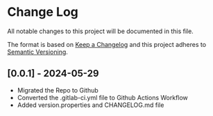 # Change Log
All notable changes to this project will be documented in this file.
 
The format is based on [Keep a Changelog](http://keepachangelog.com/)
and this project adheres to [Semantic Versioning](http://semver.org/).

## [0.0.1] - 2024-05-29
  
- Migrated the Repo to Github
- Converted the .gitlab-ci.yml file to Github Actions Workflow
- Added version.properties and CHANGELOG.md file
